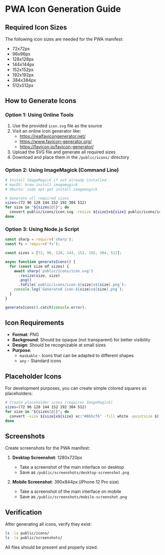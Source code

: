 # PWA Icon Generation Guide

## Required Icon Sizes

The following icon sizes are needed for the PWA manifest:

- 72x72px
- 96x96px  
- 128x128px
- 144x144px
- 152x152px
- 192x192px
- 384x384px
- 512x512px

## How to Generate Icons

### Option 1: Using Online Tools
1. Use the provided `icon.svg` file as the source
2. Visit an online icon generator like:
   - https://realfavicongenerator.net/
   - https://www.favicon-generator.org/
   - https://favicon.io/favicon-generator/
3. Upload the SVG file and generate all required sizes
4. Download and place them in the `/public/icons/` directory

### Option 2: Using ImageMagick (Command Line)
```bash
# Install ImageMagick if not already installed
# macOS: brew install imagemagick
# Ubuntu: sudo apt-get install imagemagick

# Generate all required sizes
sizes=(72 96 128 144 152 192 384 512)
for size in "${sizes[@]}"; do
  convert public/icons/icon.svg -resize ${size}x${size} public/icons/icon-${size}x${size}.png
done
```

### Option 3: Using Node.js Script
```javascript
const sharp = require('sharp');
const fs = require('fs');

const sizes = [72, 96, 128, 144, 152, 192, 384, 512];

async function generateIcons() {
  for (const size of sizes) {
    await sharp('public/icons/icon.svg')
      .resize(size, size)
      .png()
      .toFile(`public/icons/icon-${size}x${size}.png`);
    console.log(`Generated icon-${size}x${size}.png`);
  }
}

generateIcons().catch(console.error);
```

## Icon Requirements

- **Format**: PNG
- **Background**: Should be opaque (not transparent) for better visibility
- **Design**: Should be recognizable at small sizes
- **Purpose**: 
  - `maskable` - Icons that can be adapted to different shapes
  - `any` - Standard icons

## Placeholder Icons

For development purposes, you can create simple colored squares as placeholders:

```bash
# Create placeholder icons (requires ImageMagick)
sizes=(72 96 128 144 152 192 384 512)
for size in "${sizes[@]}"; do
  convert -size ${size}x${size} xc:"#8b5cf6" -fill white -pointsize $((size/4)) -gravity center -annotate +0+0 "U" public/icons/icon-${size}x${size}.png
done
```

## Screenshots

Create screenshots for the PWA manifest:

1. **Desktop Screenshot**: 1280x720px
   - Take a screenshot of the main interface on desktop
   - Save as `/public/screenshots/desktop-screenshot.png`

2. **Mobile Screenshot**: 390x844px (iPhone 12 Pro size)
   - Take a screenshot of the main interface on mobile
   - Save as `/public/screenshots/mobile-screenshot.png`

## Verification

After generating all icons, verify they exist:
```bash
ls -la public/icons/
ls -la public/screenshots/
```

All files should be present and properly sized.
